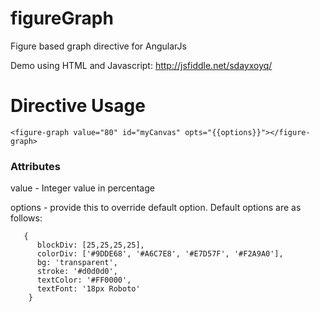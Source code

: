 # figureGraph
Figure based graph directive for AngularJs

Demo using HTML and Javascript: http://jsfiddle.net/sdayxoyq/

# Directive Usage
```
<figure-graph value="80" id="myCanvas" opts="{{options}}"></figure-graph>  
```
### Attributes
value - Integer value in percentage

options - provide this to override default option. Default options are as follows:
```
   {
      blockDiv: [25,25,25,25],
      colorDiv: ['#9DDE68', '#A6C7E8', '#E7D57F', '#F2A9A0'],
      bg: 'transparent',
      stroke: '#d0d0d0',
      textColor: '#FF0000',
      textFont: '18px Roboto'
    }
```
